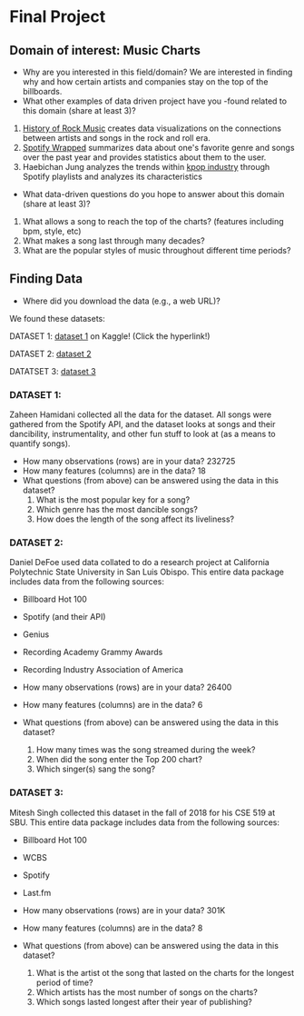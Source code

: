 # Final Project
## Domain of interest: Music Charts
- Why are you interested in this field/domain?
We are interested in finding why and how certain artists and companies stay on the top of the billboards.
- What other examples of data driven project have you -found related to this domain (share at least 3)?
1. [History of Rock Music](https://svds.com/rockandroll/#littlerichard) creates data visualizations on the connections between artists and songs in the rock and roll era.
2. [Spotify Wrapped](https://open.spotify.com/genre/2019-page) summarizes data about one's favorite genre and songs over the past year and provides statistics about them to the user. 
3. Haebichan Jung analyzes the trends within [kpop industry](https://towardsdatascience.com/the-data-science-of-k-pop-understanding-bts-through-data-and-a-i-part-1-50783b198ac2) through Spotify playlists and analyzes its characteristics
- What data-driven questions do you hope to answer about this domain (share at least 3)?
1. What allows a song to reach the top of the charts? (features including bpm, style, etc)
2. What makes a song last through many decades?
3. What are the popular styles of music throughout different time periods?

## Finding Data
- Where did you download the data (e.g., a web URL)?

We found these datasets:

DATASET 1: [dataset 1](https://www.kaggle.com/zaheenhamidani/ultimate-spotify-tracks-db) on Kaggle! (Click the hyperlink!)

DATASET 2: [dataset 2](https://www.kaggle.com/danield2255/data-on-songs-from-billboard-19992019#spotifyWeeklyTop200Streams.csv)

DATATSET 3: [dataset 3](https://www.kaggle.com/miteshsingh/hollywood-music-dataset) 


### DATASET 1: 
Zaheen Hamidani collected all the data for the dataset. All songs were gathered from the Spotify API, and the dataset looks at songs and their dancibility, instrumentality, and other fun stuff to look at (as a means to quantify songs).
- How many observations (rows) are in your data?
232725
- How many features (columns) are in the data?
18
- What questions (from above) can be answered using the data in this dataset?
  1. What is the most popular key for a song?
  2. Which genre has the most dancible songs?
  3. How does the length of the song affect its liveliness?

### DATASET 2:
Daniel DeFoe used data collated to do a research project at California Polytechnic State University in San Luis Obispo. This entire data package includes data from the following sources:

- Billboard Hot 100
- Spotify (and their API)
- Genius
- Recording Academy Grammy Awards
- Recording Industry Association of America

- How many observations (rows) are in your data?
26400
- How many features (columns) are in the data?
6
- What questions (from above) can be answered using the data in this dataset?
  1. How many times was the song streamed during the week?
  2. When did the song enter the Top 200 chart?
  3. Which singer(s) sang the song?
  
### DATASET 3:
Mitesh Singh collected this dataset in the fall of 2018 for his CSE 519 at SBU. This entire data package includes data from the following sources:

- Billboard Hot 100
- WCBS
- Spotify
- Last.fm

- How many observations (rows) are in your data?
301K
- How many features (columns) are in the data?
8
- What questions (from above) can be answered using the data in this dataset?
  1. What is the artist ot the song that lasted on the charts for the longest period of time?
  2. Which artists has the most number of songs on the charts?
  3. Which songs lasted longest after their year of publishing? 
